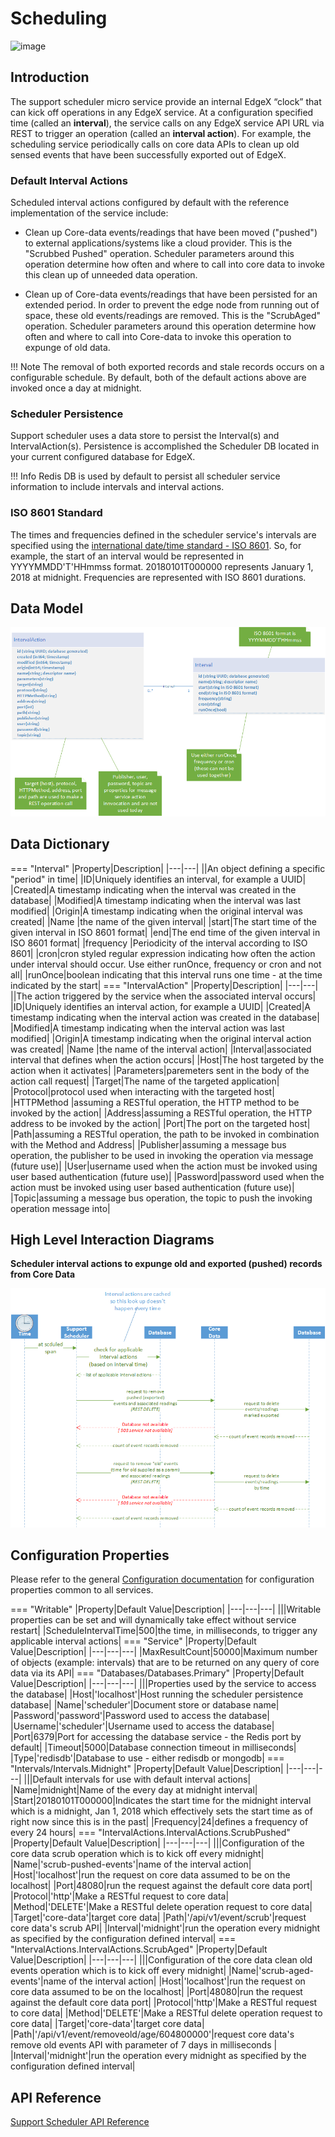 # Scheduling

![image](EdgeX_SupportingServicesScheduling.png)

## Introduction

The support scheduler micro service provide an internal EdgeX “clock” that can kick off operations in any EdgeX service.  At a configuration specified time (called an **interval**), the service calls on any EdgeX service API URL via REST to trigger an operation (called an **interval action**).  For example, the scheduling service periodically calls on core data APIs to clean up old sensed events that have been successfully exported out of EdgeX.

### Default Interval Actions

Scheduled interval actions configured by default with the reference implementation of the service include:

- Clean up Core-data events/readings that have been moved ("pushed") to external applications/systems like a cloud provider. This is the "Scrubbed Pushed" operation. Scheduler parameters around this operation determine how often and where to call into core data to invoke this clean up of unneeded data operation.

- Clean up of Core-data events/readings that have been persisted for an extended period. In order to prevent the edge node from running out of space, these old events/readings are removed. This is the "ScrubAged" operation. Scheduler parameters around this operation determine how often and where to call into Core-data to invoke this operation to expunge of old data.

!!! Note
    The removal of both exported records and stale records occurs on a configurable schedule. By default, both of the default actions above are invoked once a day at midnight.

### Scheduler Persistence

Support scheduler uses a data store to persist the Interval(s) and IntervalAction(s). Persistence is accomplished the Scheduler DB located
in your current configured database for EdgeX.

!!! Info
    Redis DB is used by default to persist all scheduler service information to include intervals and interval actions.

### ISO 8601 Standard

The times and frequencies defined in the scheduler service's intervals are specified using the [international date/time standard - ISO 8601](https://en.wikipedia.org/wiki/ISO_8601).  So, for example, the start of an interval would be represented in YYYYMMDD'T'HHmmss format.  20180101T000000 represents January 1, 2018 at midnight.  Frequencies are represented with ISO 8601 durations. 

## Data Model

![image](EdgeX_SupportSchedulerModel.png)

## Data Dictionary

=== "Interval"
    |Property|Description|
    |---|---|
    ||An object defining a specific "period" in time|
    |ID|Uniquely identifies an interval, for example a UUID|
    |Created|A timestamp indicating when the interval was created in the database|
  	|Modified|A timestamp indicating when the interval was last modified|
	  |Origin|A timestamp indicating when the original interval was created|
    |Name |the name of the given interval|
    |start|The start time of the given interval in ISO 8601 format|
    |end|The end time of the given interval in ISO 8601 format|
    |frequency |Periodicity of the interval according to ISO 8601|
    |cron|cron styled regular expression indicating how often the action under interval should occur.  Use either runOnce, frequency or cron and not all|
    |runOnce|boolean indicating that this interval runs one time - at the time indicated by the start|
=== "IntervalAction"
    |Property|Description|
    |---|---|
    ||The action triggered by the service when the associated interval occurs|
    |ID|Uniquely identifies an interval action, for example a UUID|
    |Created|A timestamp indicating when the interval action was created in the database|
  	|Modified|A timestamp indicating when the interval action was last modified|
	  |Origin|A timestamp indicating when the original interval action was created|
    |Name |the name of the interval action|
    |Interval|associated interval that defines when the action occurs|
    |Host|The host targeted by the action when it activates|
    |Parameters|paremeters sent in the body of the action call request|
    |Target|The name of the targeted application|
    |Protocol|protocol used when interacting with the targeted host|
    |HTTPMethod |assuming a RESTful operation, the HTTP method to be invoked by the action|
    |Address|assuming a RESTful operation, the HTTP address to be invoked by the action|
    |Port|The port on the targeted host|
    |Path|assuming a RESTful operation, the path to be invoked in combination with the Method and Address|
    |Publisher|assuming a message bus operation, the publisher to be used in invoking the operation via message (future use)|
    |User|username used when the action must be invoked using user based authentication (future use)|
    |Password|password used when the action must be invoked using user based authentication (future use)|
    |Topic|assuming a message bus operation, the topic to push the invoking operation message into|

## High Level Interaction Diagrams

**Scheduler interval actions to expunge old and exported (pushed) records from Core Data**

![image](EdgeX_CoreDataCleanUp.png)

## Configuration Properties

Please refer to the general [Configuration documentation](../../configuration/Ch-Configuration.md#configuration) for configuration properties common to all services.

=== "Writable"
    |Property|Default Value|Description|
    |---|---|---|
    |||Writable properties can be set and will dynamically take effect without service restart|
    |ScheduleIntervalTime|500|the time, in milliseconds, to trigger any applicable interval actions|
=== "Service"
    |Property|Default Value|Description|
    |---|---|---|
    |MaxResultCount|50000|Maximum number of objects (example: intervals) that are to be returned on any query of core data via its API|
=== "Databases/Databases.Primary"
    |Property|Default Value|Description|
    |---|---|---|
    |||Properties used by the service to access the database|
    |Host|'localhost'|Host running the scheduler persistence database|
    |Name|'scheduler'|Document store or database name|
    |Password|'password'|Password used to access the database|
    |Username|'scheduler'|Username used to access the database|
    |Port|6379|Port for accessing the database service - the Redis port by default|
    |Timeout|5000|Database connection timeout in milliseconds|
    |Type|'redisdb'|Database to use - either redisdb or mongodb|
=== "Intervals/Intervals.Midnight"
    |Property|Default Value|Description|
    |---|---|---|
    |||Default intervals for use with default interval actions|
    |Name|midnight|Name of the every day at midnight interval|
    |Start|20180101T000000|Indicates the start time for the midnight interval which is a midnight, Jan 1, 2018 which effectively sets the start time as of right now since this is in the past|
    |Frequency|24|defines a frequency of every 24 hours|
=== "IntervalActions.IntervalActions.ScrubPushed"
    |Property|Default Value|Description|
    |---|---|---|
    |||Configuration of the core data scrub operation which is to kick off every midnight|
    |Name|'scrub-pushed-events'|name of the interval action|
    |Host|'localhost'|run the request on core data assumed to be on the localhost|
    |Port|48080|run the request against the default core data port|
    |Protocol|'http'|Make a RESTful request to core data|
    |Method|'DELETE'|Make a RESTful delete operation request to core data|
    |Target|'core-data'|target core data|
    |Path|'/api/v1/event/scrub'|request core data's scrub API|
    |Interval|'midnight'|run the operation every midnight as specified by the configuration defined interval|
=== "IntervalActions.IntervalActions.ScrubAged"
    |Property|Default Value|Description|
    |---|---|---|
    |||Configuration of the core data clean old events operation which is to kick off every midnight|
    |Name|'scrub-aged-events'|name of the interval action|
    |Host|'localhost'|run the request on core data assumed to be on the localhost|
    |Port|48080|run the request against the default core data port|
    |Protocol|'http'|Make a RESTful request to core data|
    |Method|'DELETE'|Make a RESTful delete operation request to core data|
    |Target|'core-data'|target core data|
    |Path|'/api/v1/event/removeold/age/604800000'|request core data's remove old events API with parameter of 7 days in milliseconds |
    |Interval|'midnight'|run the operation every midnight as specified by the configuration defined interval|


## API Reference
[Support Scheduler API Reference](../../../api/supporting/Ch-APISupportingServicesScheduling.md)